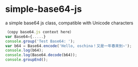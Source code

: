 # simple-base64-js
a simple base64 js class, compatible with Unicode characters


```js
（copy base64.js context here）
var Base64={.....}
console.group('Test Base64: ');
var b64 = Base64.encode('Hello, oschina！又是一年春来到~');
console.log(b64);
console.log(Base64.decode(b64));
console.groupEnd();
```
